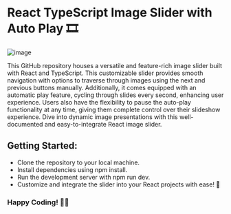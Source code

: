 # React TypeScript Image Slider with Auto Play 🎞️

![image](https://github.com/CH-Walid/React-TypeScript-Image-Slider-with-Auto-Play/assets/75185278/9e344e09-ced4-4efe-b87a-22f4834c19a2)

This GitHub repository houses a versatile and feature-rich image slider built with React and TypeScript.
This customizable slider provides smooth navigation with options to traverse through images using the next and previous buttons manually.
Additionally, it comes equipped with an automatic play feature, cycling through slides every second, enhancing user experience. Users also have the flexibility to pause the auto-play functionality at any time, giving them complete control over their slideshow experience.
Dive into dynamic image presentations with this well-documented and easy-to-integrate React image slider.

## Getting Started:

- Clone the repository to your local machine.
- Install dependencies using npm install.
- Run the development server with npm run dev.
- Customize and integrate the slider into your React projects with ease! 🎉

### Happy Coding! 🚀🎉


